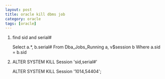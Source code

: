 ```yaml
---
layout: post
title: oracle kill dbms job
category: oracle 
tags: [oracle]
---
```


1) find sid and serial#

     
    Select a.*, b.serial#  From Dba_Jobs_Running a,  v$session b
    Where a.sid = b.sid
    



2) ALTER SYSTEM KILL Session 'sid,serial#'

     
    ALTER SYSTEM KILL Session '1014,54404';








